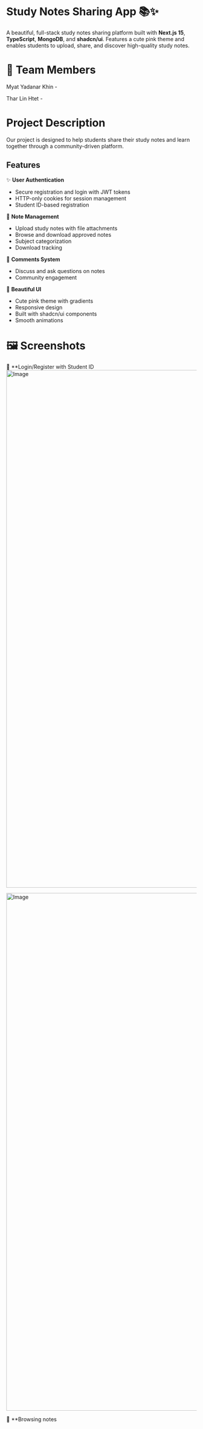 # Study Notes Sharing App 📚✨

A beautiful, full-stack study notes sharing platform built with **Next.js 15**, **TypeScript**, **MongoDB**, and **shadcn/ui**. Features a cute pink theme and enables students to upload, share, and discover high-quality study notes.

# 👥 Team Members

Myat Yadanar Khin - 

Thar Lin Htet -

# Project Description
Our project is designed to help students share their study notes and learn together through a community-driven platform.
## Features

✨ **User Authentication**
- Secure registration and login with JWT tokens
- HTTP-only cookies for session management
- Student ID-based registration

📝 **Note Management**
- Upload study notes with file attachments
- Browse and download approved notes
- Subject categorization
- Download tracking


💬 **Comments System**
- Discuss and ask questions on notes
- Community engagement

🎨 **Beautiful UI**
- Cute pink theme with gradients
- Responsive design
- Built with shadcn/ui components
- Smooth animations

 # 🖼️ Screenshots
 🔖 **Login/Register with Student ID
 <img width="2830" height="1368" alt="Image" src="https://github.com/user-attachments/assets/0884e26f-db7b-491d-8f7e-73b8b717e345" />

 <img width="2830" height="1368" alt="Image" src="https://github.com/user-attachments/assets/63f49864-69ea-4305-a2e9-02ea3b63baf6" />

 🔖 **Browsing notes
 

 
 
 
